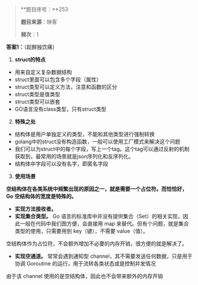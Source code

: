 > **题目序号：**253
>
> **题目来源**：映客  
>
> **频次**：1

 **答案1：**（趁醉独饮痛）

1. **struct的特点**

* 用来自定义复杂数据结构
* struct里面可以包含多个字段（属性）
* struct类型可以定义方法，注意和函数的区分
* struct类型是值类型
* struct类型可以嵌套
* GO语言没有class类型，只有struct类型

2. **特殊之处**

* 结构体是用户单独定义的类型，不能和其他类型进行强制转换
* golang中的struct没有构造函数，一般可以使用工厂模式来解决这个问题
* 我们可以为struct中的每个字段，写上一个tag。这个tag可以通过反射的机制获取到，最常用的场景就是json序列化和反序列化。
* 结构体中字段可以没有名字，即匿名字段

3. **使用场景**

**空结构体在各类系统中频繁出现的原因之一，就是需要一个占位符。而恰恰好，Go 空结构体的宽度是特殊的。**

* **实现方法接收者。**
* **实现集合类型。**
  Go 语言的标准库中并没有提供集合（Set）的相关实现，因此一般在代码中我们图方便，会直接用 map 来替代。但有个问题，就是集合类型的使用，只需要用到 key（键），不需要 value（值）。

空结构体作为占位符，不会额外增加不必要的内存开销，很方便的就是解决了。

* **实现空通道。**
  常常会遇到通知型 channel，其不需要发送任何数据，只是用于协调 Goroutine 的运行，用于流转各类状态或是控制并发情况

由于该 channel 使用的是空结构体，因此也不会带来额外的内存开销